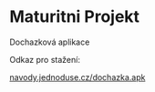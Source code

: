 # Maturitni Projekt

Dochazková aplikace

Odkaz pro stažení:

[navody.jednoduse.cz/dochazka.apk](url)

